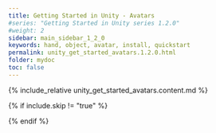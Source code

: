 ```yaml
---
title: Getting Started in Unity - Avatars
#series: "Getting Started in Unity series 1.2.0"
#weight: 2
sidebar: main_sidebar_1_2_0
keywords: hand, object, avatar, install, quickstart
permalink: unity_get_started_avatars.1.2.0.html
folder: mydoc
toc: false
---
```


{% include_relative unity_get_started_avatars.content.md %}

{% if include.skip != "true" %}
<!--{% include custom/series_acme_next.html %}-->
{% endif %}
